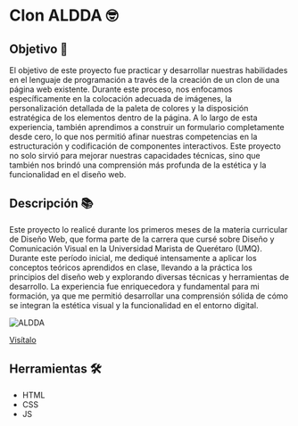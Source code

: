 # Clon ALDDA 🤓  

## Objetivo 🚀  
El objetivo de este proyecto fue practicar y desarrollar nuestras habilidades en el lenguaje de programación a través de la creación de un clon de una página web existente. Durante este proceso, nos enfocamos específicamente en la colocación adecuada de imágenes, la personalización detallada de la paleta de colores y la disposición estratégica de los elementos dentro de la página. A lo largo de esta experiencia, también aprendimos a construir un formulario completamente desde cero, lo que nos permitió afinar nuestras competencias en la estructuración y codificación de componentes interactivos. Este proyecto no solo sirvió para mejorar nuestras capacidades técnicas, sino que también nos brindó una comprensión más profunda de la estética y la funcionalidad en el diseño web.  

## Descripción 📚  
Este proyecto lo realicé durante los primeros meses de la materia curricular de Diseño Web, que forma parte de la carrera que cursé sobre Diseño y Comunicación Visual en la Universidad Marista de Querétaro (UMQ). Durante este período inicial, me dediqué intensamente a aplicar los conceptos teóricos aprendidos en clase, llevando a la práctica los principios del diseño web y explorando diversas técnicas y herramientas de desarrollo. La experiencia fue enriquecedora y fundamental para mi formación, ya que me permitió desarrollar una comprensión sólida de cómo se integran la estética visual y la funcionalidad en el entorno digital.  

![ALDDA](ALDDA.png)  

[Visítalo](https://aldda-practice.netlify.app)  

## Herramientas 🛠️
- HTML  
- CSS
- JS
